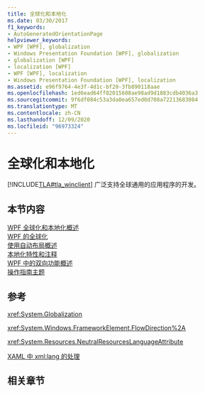 ```yaml
---
title: 全球化和本地化
ms.date: 03/30/2017
f1_keywords:
- AutoGeneratedOrientationPage
helpviewer_keywords:
- WPF [WPF], globalization
- Windows Presentation Foundation [WPF], globalization
- globalization [WPF]
- localization [WPF]
- WPF [WPF], localization
- Windows Presentation Foundation [WPF], localization
ms.assetid: e96f9764-4e3f-4d1c-bf20-3fb890118aae
ms.openlocfilehash: 1ed6ead64ff82015608ae98ad9d1883cdb4036a3
ms.sourcegitcommit: 9f6df084c53a3da0ea657ed0d708a72213683084
ms.translationtype: MT
ms.contentlocale: zh-CN
ms.lasthandoff: 12/09/2020
ms.locfileid: "96973324"
---
```

# <a name="globalization-and-localization"></a>全球化和本地化
[!INCLUDE[TLA#tla_winclient](../../../includes/tlasharptla-winclient-md.md)] 广泛支持全球通用的应用程序的开发。  
  
## <a name="in-this-section"></a>本节内容  
 [WPF 全球化和本地化概述](wpf-globalization-and-localization-overview.md)  
 [WPF 的全球化](globalization-for-wpf.md)  
 [使用自动布局概述](use-automatic-layout-overview.md)  
 [本地化特性和注释](localization-attributes-and-comments.md)  
 [WPF 中的双向功能概述](bidirectional-features-in-wpf-overview.md)  
 [操作指南主题](how-to-localize-an-application.md)  
  
## <a name="reference"></a>参考  
 <xref:System.Globalization>  
  
 <xref:System.Windows.FrameworkElement.FlowDirection%2A>  
  
 <xref:System.Resources.NeutralResourcesLanguageAttribute>  
  
 [XAML 中 xml:lang 的处理](/dotnet/desktop-wpf/xaml-services/xml-language-handling)  
  
## <a name="related-sections"></a>相关章节
